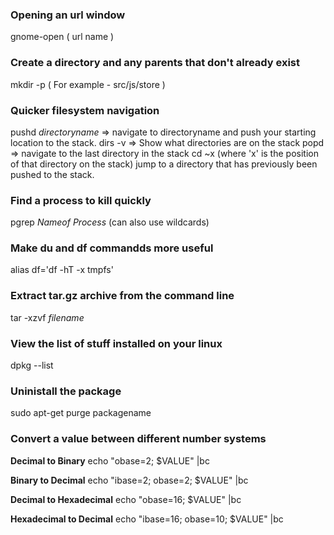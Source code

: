 ### Opening an url window
 
 gnome-open ( url name ) 
 
### Create a directory and any parents that don't already exist
 
 mkdir -p ( For example - src/js/store )


### Quicker filesystem navigation
pushd *directoryname* => navigate to directoryname and push your starting location to the stack.
dirs -v => Show what directories are on the stack
popd => navigate to the last directory in the stack
cd ~x (where 'x' is the position of that directory on the stack) jump to a directory that has previously been pushed to the stack.

### Find a process to kill quickly
pgrep *Nameof Process* (can also use wildcards)

### Make du and df commandds more useful
alias df='df -hT -x tmpfs'

### Extract tar.gz archive from the command line
tar -xzvf *filename*

### View the list of stuff installed on your linux
dpkg --list

### Uninistall the package
sudo apt-get purge packagename

### Convert a value between different number systems
**Decimal to Binary**
echo "obase=2; $VALUE" |bc

**Binary to Decimal**
echo "ibase=2; obase=2; $VALUE" |bc

**Decimal to Hexadecimal**
echo "obase=16; $VALUE" |bc

**Hexadecimal to Decimal**
echo "ibase=16; obase=10; $VALUE" |bc
